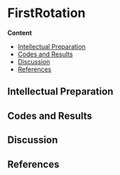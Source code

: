 # FirstRotation 
**Content**
- [Intellectual Preparation](#intelectual-preparation)
- [Codes and Results](#codes-and-main-results)
- [Discussion](#discussion)
- [References](#references)

## Intellectual Preparation





## Codes and Results





## Discussion






## References














